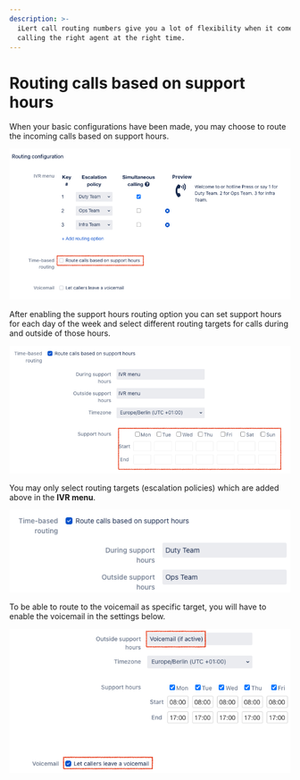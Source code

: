 ```yaml
---
description: >-
  iLert call routing numbers give you a lot of flexibility when it comes to
  calling the right agent at the right time.
---
```


# Routing calls based on support hours

When your basic configurations have been made, you may choose to route the incoming calls based on support hours.

![](<../.gitbook/assets/image (13).png>)

After enabling the support hours routing option you can set support hours for each day of the week and select different routing targets for calls during and outside of those hours.

![](<../.gitbook/assets/image (22) (1).png>)

You may only select routing targets (escalation policies) which are added above in the **IVR menu**.

![](<../.gitbook/assets/image (16).png>)

To be able to route to the voicemail as specific target, you will have to enable the voicemail in the settings below.

![](<../.gitbook/assets/image (10).png>)

